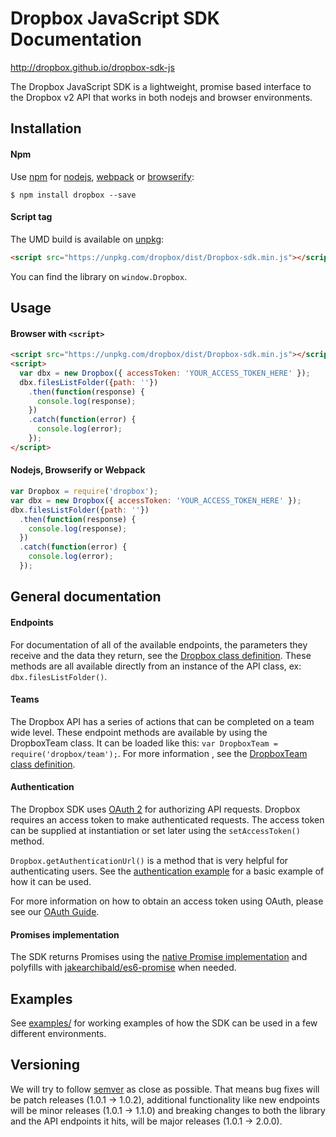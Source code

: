# Dropbox JavaScript SDK Documentation

<http://dropbox.github.io/dropbox-sdk-js>

The Dropbox JavaScript SDK is a lightweight, promise based interface to
the Dropbox v2 API that works in both nodejs and browser environments.

## Installation

#### Npm

Use [npm](https://www.npmjs.com/) for [nodejs](https://nodejs.org/en/),
[webpack](https://github.com/webpack/webpack) or
[browserify](http://browserify.org/):

```console
$ npm install dropbox --save
```

#### Script tag

The UMD build is available on [unpkg](https://unpkg.com/):

```html
<script src="https://unpkg.com/dropbox/dist/Dropbox-sdk.min.js"></script>
```

You can find the library on `window.Dropbox`.

## Usage

#### Browser with `<script>`

```html
<script src="https://unpkg.com/dropbox/dist/Dropbox-sdk.min.js"></script>
<script>
  var dbx = new Dropbox({ accessToken: 'YOUR_ACCESS_TOKEN_HERE' });
  dbx.filesListFolder({path: ''})
    .then(function(response) {
      console.log(response);
    })
    .catch(function(error) {
      console.log(error);
    });
</script>
```

#### Nodejs, Browserify or Webpack

```javascript
var Dropbox = require('dropbox');
var dbx = new Dropbox({ accessToken: 'YOUR_ACCESS_TOKEN_HERE' });
dbx.filesListFolder({path: ''})
  .then(function(response) {
    console.log(response);
  })
  .catch(function(error) {
    console.log(error);
  });
```

## General documentation

#### Endpoints

For documentation of all of the available endpoints, the parameters they
receive and the data they return, see the [Dropbox class
definition](http://dropbox.github.io/dropbox-sdk-js/Dropbox.html). These methods are all available directly from
an instance of the API class, ex: `dbx.filesListFolder()`.

#### Teams

The Dropbox API has a series of actions that can be completed on a team
wide level. These endpoint methods are available by using the DropboxTeam
class. It can be loaded like this: `var DropboxTeam
= require('dropbox/team');`. For more information , see the [DropboxTeam
class definition](http://dropbox.github.io/dropbox-sdk-js/DropboxTeam.html).

#### Authentication

The Dropbox SDK uses [OAuth 2](http://oauth.net/) for authorizing API
requests. Dropbox requires an access token to make authenticated requests.
The access token can be supplied at instantiation or set later using the
`setAccessToken()` method.

`Dropbox.getAuthenticationUrl()` is a method that is very helpful for
authenticating users. See the [authentication
example](https://github.com/dropbox/dropbox-sdk-js/blob/master/examples/auth/index.html) for a basic example of how it can be
used.

For more information on how to obtain an access token using OAuth, please
see our [OAuth
Guide](https://www.dropbox.com/developers/reference/oauth-guide).

#### Promises implementation

The SDK returns Promises using the [native Promise
implementation](https://developer.mozilla.org/en/docs/Web/JavaScript/Reference/Global_Objects/Promise)
and polyfills with
[jakearchibald/es6-promise](https://github.com/stefanpenner/es6-promise)
when needed.

## Examples

See [examples/](https://github.com/dropbox/dropbox-sdk-js/tree/master/examples) for working examples of how the SDK can be used
in a few different environments.

## Versioning

We will try to follow [semver](http://semver.org/) as close as possible.
That means bug fixes will be patch releases (1.0.1 -> 1.0.2), additional
functionality like new endpoints will be minor releases (1.0.1 -> 1.1.0)
and breaking changes to both the library and the API endpoints it hits,
will be major releases (1.0.1 -> 2.0.0).
